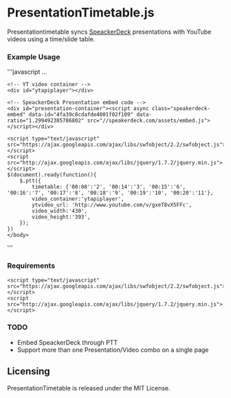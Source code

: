 PresentationTimetable.js
========================

Presentationtimetable syncs [SpeackerDeck](http://speackerdeck.com) presentations with YouTube videos using a time/slide table.


### Example Usage
'''javascript
	<body>
	...

	<!-- YT video container -->
	<div id="ytapiplayer"></div> 

	<!-- SpeackerDeck Presentation embed code -->
	<div id="presentation-container"><script async class="speakerdeck-embed" data-id="4fa39c8cdafde4001f02f109" data-ratio="1.299492385786802" src="//speakerdeck.com/assets/embed.js"></script></div> 

	<script type="text/javascript" src="https://ajax.googleapis.com/ajax/libs/swfobject/2.2/swfobject.js"></script>
	<script src="http://ajax.googleapis.com/ajax/libs/jquery/1.7.2/jquery.min.js"></script>
	$(document).ready(function(){
		$.ptt({
			timetable: {'00:08':'2', '00:14':'3', '00:15':'6', '00:16':'7', '00:17':'8', '00:18':'9', '00:19':'10', '00:20':'11'},
			video_container:'ytapiplayer',
			ytvideo_url: 'http://www.youtube.com/v/gxeT8vX5FFc',
			video_width:'430',
			video_height:'393',
		});
	})
	</body>
'''

### Requirements
	<script type="text/javascript" src="https://ajax.googleapis.com/ajax/libs/swfobject/2.2/swfobject.js"></script>
	<script src="http://ajax.googleapis.com/ajax/libs/jquery/1.7.2/jquery.min.js"></script>

### TODO
- Embed SpeackerDeck through PTT
- Support more than one Presentation/Video combo on a single page


Licensing
---------
PresentationTimetable is released under the MIT License.